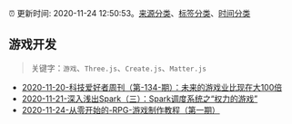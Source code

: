 :alarm_clock: 更新时间: 2020-11-24 12:50:53。[来源分类](../README.md)、[标签分类](../TAGS.md)、[时间分类](../TIMELINE.md)

## 游戏开发


> 关键字：`游戏`、`Three.js`、`Create.js`、`Matter.js`



- [2020-11-20-科技爱好者周刊（第-134-期）：未来的游戏业比现在大100倍](http://www.ruanyifeng.com/blog/2020/11/weekly-issue-134.html) 
- [2020-11-21-深入浅出Spark（三）：Spark调度系统之“权力的游戏”](https://www.ershicimi.com/p/867ff2d25b1b45f0ace6345f2117902d) 
- [2020-11-24-从零开始的-RPG-游戏制作教程（第一期）](https://www.v2ex.com/t/728822) 